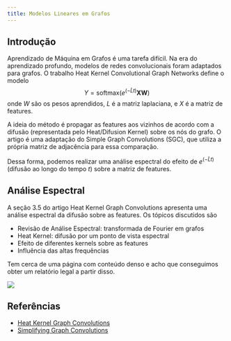 ```yaml
---
title: Modelos Lineares em Grafos
---
```


## Introdução 

Aprendizado de Máquina em Grafos é uma tarefa difícil. Na era do aprendizado profundo, modelos de redes convolucionais foram adaptados para grafos. 
O trabalho Heat Kernel Convolutional Graph Networks define o modelo 
$$
Y = \text{softmax}(e^{(-\tilde{L}t)}\mathbf{X}\mathbf{W})
$$
onde $W$ são os pesos aprendidos, $L$ é a matriz laplaciana, e $X$ é a matriz de features.

A ideia do método é propagar as features aos vizinhos de acordo com a difusão (representada pelo Heat/Difusion Kernel) sobre os nós do grafo.
O artigo é uma adaptação do Simple Graph Convolutions (SGC), que utiliza a própria matriz de adjacência para essa comparação.

Dessa forma, podemos realizar uma análise espectral do efeito de $e^{(-\tilde{L}t)}$ (difusão ao longo do tempo $t$) sobre a matriz de features.

## Análise Espectral

A seção 3.5 do artigo Heat Kernel Graph Convolutions apresenta uma análise espectral da difusão sobre as features. Os tópicos discutidos são

- Revisão de Análise Espectral: transformada de Fourier em grafos
- Heat Kernel: difusão por um ponto de vista espectral
- Efeito de diferentes kernels sobre as features
- Influência das altas frequências

Tem cerca de uma página com conteúdo denso e acho que conseguimos obter um relatório legal a partir disso. 

![](HKGN.png)

## Referências

- [Heat Kernel Graph Convolutions](https://openreview.net/forum?id=yBJihVXahXc)
- [Simplifying Graph Convolutions](https://arxiv.org/abs/1902.07153)
